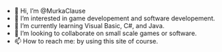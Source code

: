 - 👋 Hi, I’m @MurkaClause
- 👀 I’m interested in game developement and software developement.
- 🌱 I’m currently learning Visual Basic, C#, and Java.
- 💞️ I’m looking to collaborate on small scale games or software.
- 📫 How to reach me: by using this site of course.

<!---
MurkaClause/MurkaClause is a ✨ special ✨ repository because its `README.md` (this file) appears on your GitHub profile.
You can click the Preview link to take a look at your changes.
--->
